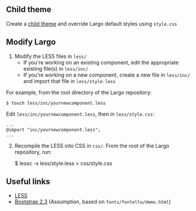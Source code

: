 ## Child theme

Create a [child theme](http://codex.wordpress.org/Child_Themes) and override Largo default styles using `style.css`

## Modify Largo

1. Modify the LESS files in `less/`
    * If you're working on an existing component, edit the appropriate existing file(s) in `less/inc/`
    * If you're working on a new component, create a new file in `less/inc/` and import that file in `less/style.less`

For example, from the root directory of the Largo repository:

    $ touch less/inc/yournewcomponent.less

Edit `less/inc/yournewcomponent.less`, then in `less/style.css`:

    ...
    @import "inc/yournewcomponent.less";
    ...

2. Recompile the LESS into CSS in `css/`. From the root of the Largo repository, run:

    $ lessc -x less/style.less > css/style.css

## Useful links

- [LESS](http://lesscss.org/)
- [Bootstrap 2.3](http://getbootstrap.com/2.3.2/) (Assumption, based on `fonts/fontello/demo.html`)
